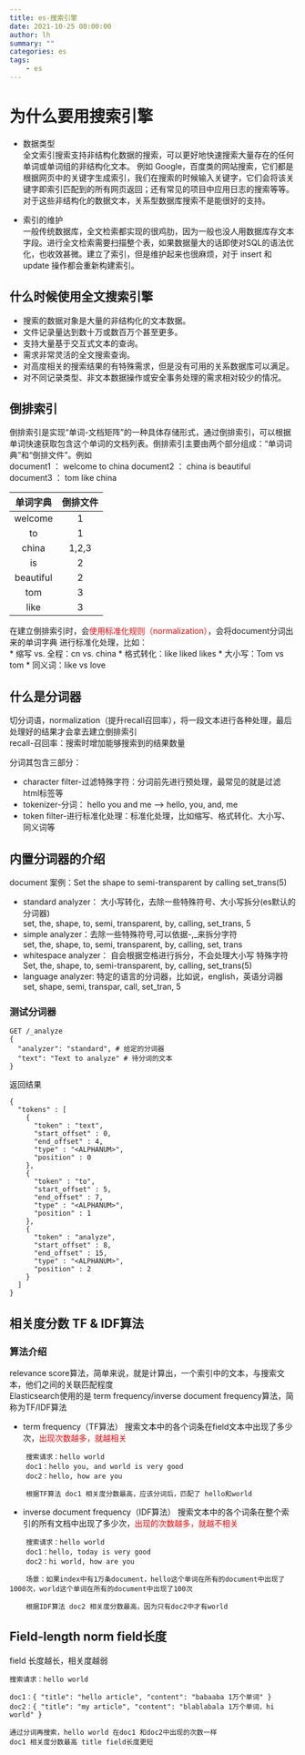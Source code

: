 ```yaml
---
title: es-搜索引擎
date: 2021-10-25 00:00:00
author: lh
summary: ""
categories: es
tags:  
    - es
---
```


# 为什么要用搜索引擎
* 数据类型  
全文索引搜索支持非结构化数据的搜索，可以更好地快速搜索大量存在的任何单词或单词组的非结构化文本。
例如 Google，百度类的网站搜索，它们都是根据网页中的关键字生成索引，我们在搜索的时候输入关键字，它们会将该关键字即索引匹配到的所有网页返回；还有常见的项目中应用日志的搜索等等。对于这些非结构化的数据文本，关系型数据库搜索不是能很好的支持。

* 索引的维护  
一般传统数据库，全文检索都实现的很鸡肋，因为一般也没人用数据库存文本字段。进行全文检索需要扫描整个表，如果数据量大的话即使对SQL的语法优化，也收效甚微。建立了索引，但是维护起来也很麻烦，对于 insert 和 update 操作都会重新构建索引。

## 什么时候使用全文搜索引擎
* 搜索的数据对象是大量的非结构化的文本数据。
* 文件记录量达到数十万或数百万个甚至更多。
* 支持大量基于交互式文本的查询。
* 需求非常灵活的全文搜索查询。
* 对高度相关的搜索结果的有特殊需求，但是没有可用的关系数据库可以满足。
* 对不同记录类型、非文本数据操作或安全事务处理的需求相对较少的情况。

## 倒排索引
倒排索引是实现“单词-文档矩阵”的一种具体存储形式，通过倒排索引，可以根据单词快速获取包含这个单词的文档列表。倒排索引主要由两个部分组成：“单词词典”和“倒排文件”。例如   
document1 ： welcome to china
document2 ： china is beautiful  
document3 ： tom like china  

|单词字典|倒排文件|
|:---:|:---:|
|welcome|1|
|to|1|
|china|1,2,3|
|is|2|
|beautiful|2|  
|tom|3|  
|like|3|  

在建立倒排索引时，会<font color=red>使用标准化规则（normalization）</font>，会将document分词出来的单词字典 进行标准化处理，比如：  
        * 缩写 vs. 全程：cn vs. china
        * 格式转化：like liked likes
        * 大小写：Tom vs tom
        * 同义词：like vs love
        
## 什么是分词器
切分词语，normalization（提升recall召回率），将一段文本进行各种处理，最后处理好的结果才会拿去建立倒排索引  
recall-召回率：搜索时增加能够搜索到的结果数量 

分词其包含三部分：
* character filter-过滤特殊字符：分词前先进行预处理，最常见的就是过滤html标签等
* tokenizer-分词： hello you and me --> hello, you, and, me
* token filter-进行标准化处理：标准化处理，比如缩写、格式转化、大小写、同义词等



## 内置分词器的介绍
document 案例：Set the shape to semi-transparent by calling set_trans(5)
* standard analyzer： 大小写转化，去除一些特殊符号、大小写拆分(es默认的分词器)  
    set, the, shape, to, semi, transparent, by, calling, set_trans, 5
* simple analyzer：去除一些特殊符号,可以依据-,_来拆分字符  
    set, the, shape, to, semi, transparent, by, calling, set, trans
* whitespace analyzer： 自会根据空格进行拆分，不会处理大小写 特殊字符  
    Set, the, shape, to, semi-transparent, by, calling, set_trans(5)
* language analyzer: 特定的语言的分词器，比如说，english，英语分词器  
    set, shape, semi, transpar, call, set_tran, 5
    
### 测试分词器 
```shell script
GET /_analyze
{
  "analyzer": "standard", # 给定的分词器
  "text": "Text to analyze" # 待分词的文本
}
```
返回结果
```shell script
{
  "tokens" : [
    {
      "token" : "text",
      "start_offset" : 0,
      "end_offset" : 4,
      "type" : "<ALPHANUM>",
      "position" : 0
    },
    {
      "token" : "to",
      "start_offset" : 5,
      "end_offset" : 7,
      "type" : "<ALPHANUM>",
      "position" : 1
    },
    {
      "token" : "analyze",
      "start_offset" : 8,
      "end_offset" : 15,
      "type" : "<ALPHANUM>",
      "position" : 2
    }
  ]
}
```

## 相关度分数 TF & IDF算法 
### 算法介绍 
relevance score算法，简单来说，就是计算出，一个索引中的文本，与搜索文本，他们之间的关联匹配程度  
Elasticsearch使用的是 term frequency/inverse document frequency算法，简称为TF/IDF算法
* term frequency（TF算法）
    搜索文本中的各个词条在field文本中出现了多少次，<font color=red>出现次数越多，就越相关</font>
```text
    搜索请求：hello world  
    doc1：hello you, and world is very good  
    doc2：hello, how are you         

    根据TF算法 doc1 相关度分数最高，应该分词后，匹配了 hello和world
```
* inverse document frequency（IDF算法）
    搜索文本中的各个词条在整个索引的所有文档中出现了多少次，<font color=red>出现的次数越多，就越不相关</font>
```text
    搜索请求：hello world
    doc1：hello, today is very good
    doc2：hi world, how are you

    场景：如果index中有1万条document，hello这个单词在所有的document中出现了1000次，world这个单词在所有的document中出现了100次

    根据IDF算法 doc2 相关度分数最高，因为只有doc2中才有world
```

## Field-length norm field长度
field 长度越长，相关度越弱
```text
搜索请求：hello world

doc1：{ "title": "hello article", "content": "babaaba 1万个单词" }
doc2：{ "title": "my article", "content": "blablabala 1万个单词，hi world" }

通过分词再搜索，hello world 在doc1 和doc2中出现的次数一样  
doc1 相关度分数最高 title field长度更短
```
    
